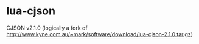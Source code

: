 # lua-cjson
CJSON v2.1.0 (logically a fork of http://www.kyne.com.au/~mark/software/download/lua-cjson-2.1.0.tar.gz)
